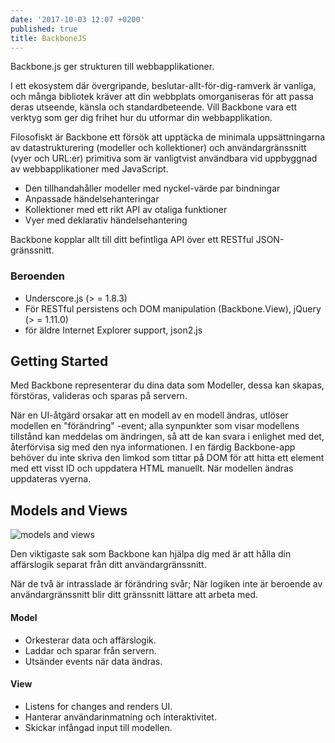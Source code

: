 ```yaml
---
date: '2017-10-03 12:07 +0200'
published: true
title: BackboneJS
---
```


Backbone.js ger strukturen till webbapplikationer.

I ett ekosystem där övergripande, beslutar-allt-för-dig-ramverk är vanliga, och många bibliotek kräver att din webbplats omorganiseras för att passa deras utseende, känsla och standardbeteende. Vill Backbone vara ett verktyg som ger dig frihet hur du utformar din webbapplikation.

Filosofiskt är Backbone ett försök att upptäcka de minimala uppsättningarna av datastrukturering (modeller och kollektioner) och användargränssnitt (vyer och URL:er) primitiva som är vanligtvist användbara vid uppbyggnad av webbapplikationer med JavaScript.

* Den tillhandahåller modeller med nyckel-värde par bindningar  
* Anpassade händelsehanteringar
* Kollektioner med ett rikt API av otaliga funktioner
* Vyer med deklarativ händelsehantering 

Backbone kopplar allt till ditt befintliga API över ett RESTful JSON-gränssnitt.

### Beroenden
* Underscore.js (> = 1.8.3)
* För RESTful persistens och DOM manipulation (Backbone.View), jQuery (> = 1.11.0) 
* för äldre Internet Explorer support, json2.js

## Getting Started
Med Backbone representerar du dina data som Modeller, dessa kan skapas, förstöras, valideras och sparas på servern. 

När en UI-åtgärd orsakar att en modell av en modell ändras, utlöser modellen en "förändring" -event; alla synpunkter som visar modellens tillstånd kan meddelas om ändringen, så att de kan svara i enlighet med det, återförvisa sig med den nya informationen. I en färdig Backbone-app behöver du inte skriva den limkod som tittar på DOM för att hitta ett element med ett visst ID och uppdatera HTML manuellt. När modellen ändras uppdateras vyerna.

## Models and Views


![models and views](http://backbonejs.org/docs/images/intro-model-view.svg)

Den viktigaste sak som Backbone kan hjälpa dig med är att hålla din affärslogik separat från ditt användargränssnitt.

När de två är intrasslade är förändring svår; När logiken inte är beroende av användargränssnitt blir ditt gränssnitt lättare att arbeta med.

#### Model

* Orkesterar data och affärslogik.
* Laddar och sparar från servern.
* Utsänder events när data ändras.

#### View

* Listens for changes and renders UI.
* Hanterar användarinmatning och interaktivitet.
* Skickar infångad input till modellen.
